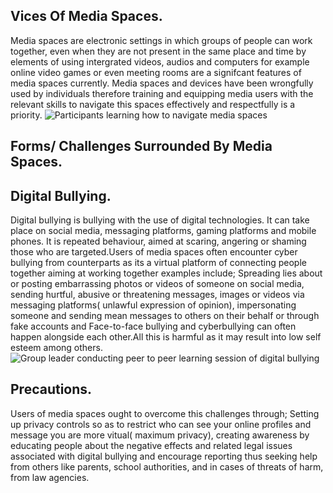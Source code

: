 ## Vices Of Media Spaces.
Media spaces are electronic settings in which groups of people can work together, even when they are not present in the same place and time by elements of using intergrated videos, audios and computers for example online video games or even meeting rooms are a signifcant features of media spaces currently.
Media spaces and devices have been wrongfully used by individuals therefore training and equipping media users with the relevant skills to navigate this spaces effectively and respectfully is a priority.
![Participants learning how to navigate media spaces](images/media-space-navigation.jpg)

## Forms/ Challenges Surrounded By Media Spaces.  
## Digital Bullying.
Digital bullying is bullying with the use of digital technologies. It can take place on social media, messaging platforms, gaming platforms and mobile phones. It is repeated behaviour, aimed at scaring, angering or shaming those who are targeted.Users of media spaces often encounter cyber bullying from counterparts as its a virtual platform of connecting people together aiming at working together examples include;
Spreading lies about or posting embarrassing photos or videos of someone on social media,
sending hurtful, abusive or threatening messages, images or videos via messaging platforms( unlawful expression of opinion),
impersonating someone and sending mean messages to others on their behalf or through fake accounts and
Face-to-face bullying and cyberbullying can often happen alongside each other.All this is harmful as it may result into low self esteem among others.
![Group leader conducting peer to peer learning session of digital bullying](images/digital-bullying.jpg)

## Precautions.
Users of media spaces ought to overcome this challenges through;
Setting up privacy controls so as to restrict who can see your online profiles and message you are more vitual( maximum privacy),
creating awareness by educating people about the negative effects and related legal issues associated with digital bullying and
encourage reporting thus seeking help from others like parents, school authorities, and in cases of threats of harm, from law agencies.
